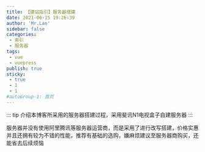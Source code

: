 ```yaml
---
title: 【建站指引】服务器搭建
date: 2021-06-15 19:26:39
author: 'Mr.Lan'
sidebar: false
categories: 
 - 索引
 - 服务器
tags: 
 - vue
 - vuepress
publish: true
sticky:
 - true
 - 1
 - 1
#autoGroup-1: 首页
---
```


::: tip
介绍本博客所采用的服务器搭建过程，采用斐讯N1电视盒子自建服务器
:::

<!-- more -->
服务器并没有使用阿里腾讯等服务器运营商，而是采用了进行改写搭建，价格实惠并且还拥有较为不错的性能，推荐有基础的选购，嫌麻烦建议至服务器商购买，还能省去后续烦恼